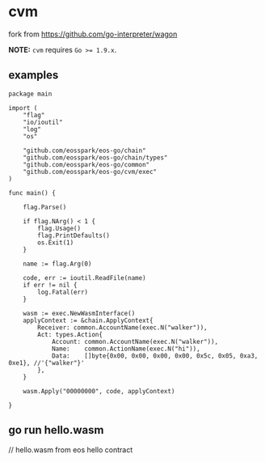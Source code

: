 cvm
=====

fork from https://github.com/go-interpreter/wagon

**NOTE:** `cvm` requires `Go >= 1.9.x`.

## examples

```
package main

import (
	"flag"
	"io/ioutil"
	"log"
	"os"

	"github.com/eosspark/eos-go/chain"
	"github.com/eosspark/eos-go/chain/types"
	"github.com/eosspark/eos-go/common"
	"github.com/eosspark/eos-go/cvm/exec"
)

func main() {

	flag.Parse()

	if flag.NArg() < 1 {
		flag.Usage()
		flag.PrintDefaults()
		os.Exit(1)
	}

	name := flag.Arg(0)

	code, err := ioutil.ReadFile(name)
	if err != nil {
		log.Fatal(err)
	}

	wasm := exec.NewWasmInterface()
	applyContext := &chain.ApplyContext{
		Receiver: common.AccountName(exec.N("walker")),
		Act: types.Action{
			Account: common.AccountName(exec.N("walker")),
			Name:    common.ActionName(exec.N("hi")),
			Data:    []byte{0x00, 0x00, 0x00, 0x00, 0x5c, 0x05, 0xa3, 0xe1}, //'{"walker"}'
		},
	}

	wasm.Apply("00000000", code, applyContext)

}
```

## go run hello.wasm
// hello.wasm from eos hello contract
